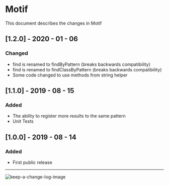 # Motif
This document describes the changes in Motif

## [1.2.0] - 2020 - 01 - 06
### Changed
- find is renamed to findByPattern (breaks backwards compatibility)
- find<T> is renamed to findClassByPattern (breaks backwards compatibility)
- Some code changed to use methods from string helper

## [1.1.0] - 2019 - 08 - 15
### Added
- The ability to register more results to the same pattern
- Unit Tests

## [1.0.0] - 2019 - 08 - 14
### Added
- First public release


***********************
![keep-a-change-log-image](https://camo.githubusercontent.com/2cf6cef5c34bffa21f0175c989c06284714bfd46/68747470733a2f2f64337676366c703535716a6171632e636c6f756466726f6e742e6e65742f6974656d732f314c31773076343331563064314b3431306633592f6b656570414368616e67656c6f672d6c6f676f2d6461726b2e737667) 

